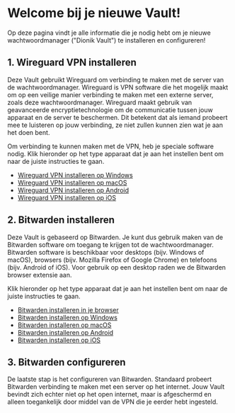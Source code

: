 # Welcome bij je nieuwe Vault!

Op deze pagina vindt je alle informatie die je nodig hebt om je nieuwe wachtwoordmanager ("Dionik Vault") te installeren en configureren!

## 1. Wireguard VPN installeren
Deze Vault gebruikt Wireguard om verbinding te maken met de server van de wachtwoordmanager. Wireguard is VPN software die het mogelijk maakt om op een veilige manier verbinding te maken met een externe server, zoals deze wachtwoordmanager. Wireguard maakt gebruik van geavanceerde encryptietechnologie om de communicatie tussen jouw apparaat en de server te beschermen. Dit betekent dat als iemand probeert mee te luisteren op jouw verbinding, ze niet zullen kunnen zien wat je aan het doen bent.

Om verbinding te kunnen maken met de VPN, heb je speciale software nodig. Klik hieronder op het type apparaat dat je aan het instellen bent om naar de juiste instructies te gaan.

* [Wireguard VPN installeren op Windows](wireguard_windows_nl.md)
* [Wireguard VPN installeren op macOS]()
* [Wireguard VPN installeren op Android](wireguard_android_nl.md)
* [Wireguard VPN installeren op iOS]()

## 2. Bitwarden installeren
Deze Vault is gebaseerd op Bitwarden. Je kunt dus gebruik maken van de Bitwarden software om toegang te krijgen tot de wachtwoordmanager. Bitwarden software is beschikbaar voor desktops (bijv. Windows of macOS), browsers (bijv. Mozilla Firefox of Google Chrome) en telefoons (bijv. Android of iOS). Voor gebruik op een desktop raden we de Bitwarden browser extensie aan. 

Klik hieronder op het type apparaat dat je aan het instellen bent om naar de juiste instructies te gaan.

* [Bitwarden installeren in je browser]()
* [Bitwarden installeren op Windows]()
* [Bitwarden installeren op macOS]()
* [Bitwarden installeren op Android]()
* [Bitwarden installeren op iOS]()

## 3. Bitwarden configureren
De laatste stap is het configureren van Bitwarden. Standaard probeert Bitwarden verbinding te maken met een server op het internet. Jouw Vault bevindt zich echter niet op het open internet, maar is afgeschermd en alleen toegankelijk door middel van de VPN die je eerder hebt ingesteld.
